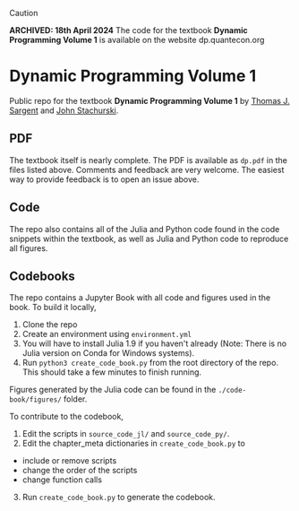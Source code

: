 > [!CAUTION]  
> **ARCHIVED: 18th April 2024** 
> The code for the textbook **Dynamic Programming Volume 1** is available on the website dp.quantecon.org

# Dynamic Programming Volume 1

Public repo for the textbook **Dynamic Programming Volume 1** by [Thomas J.
Sargent](http://www.tomsargent.com/) and [John
Stachurski](https://johnstachurski.net/).

## PDF

The textbook itself is nearly complete.  The PDF is available as `dp.pdf`
in the files listed above.  Comments and feedback are very welcome.
The easiest way to provide feedback is to open an issue above.

## Code

The repo also contains all of the Julia and Python code found in the code snippets within
the textbook, as well as Julia and Python code to reproduce all figures.

## Codebooks

The repo contains a Jupyter Book with all code and figures used in the book. To build it locally, 

1. Clone the repo
2. Create an environment using `environment.yml`
3. You will have to install Julia 1.9 if you haven't already (Note: There is no Julia version on Conda for Windows systems).
4. Run `python3 create_code_book.py` from the root directory of the repo. This should take a few minutes to finish running.

Figures generated by the Julia code can be found in the `./code-book/figures/` folder.

To contribute to the codebook, 

1. Edit the scripts in `source_code_jl/` and `source_code_py/`.
2. Edit the chapter_meta dictionaries in `create_code_book.py` to 
- include or remove scripts
- change the order of the scripts
- change function calls
3. Run `create_code_book.py` to generate the codebook.

